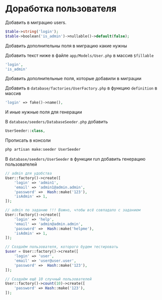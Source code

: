 # Доработка пользователя

Добавить в миграцию users.

```php
$table->string('login');
$table->boolean('is_admin')->nullable()->default(false);
```

Добавить дополнительны поля в миграцию какие нужны

Добавить текст ниже в файле `app/Models/User.php` в массив `$fillable`

```php
'login',
'is_admin'
```

Добавить дополнительные поля, которые добавили в миграции

Добавить в `database/factories/UserFactory.php` в функцию `definition` в массив

```php
'login' => fake()->name(),
```

И иные нужные поля для генерации

В `database/seeders/DatabaseSeeder.php` добавить

```php
UserSeeder::class,
```

Прописать в консоли

```bash
php artisan make:seeder UserSeeder
```

В `database/seeders/UserSeeder` в функции run добавить генерацию пользователей

```php
// admin для удобства
User::factory()->create([
    'login' => 'admin1',
    'email' => 'admin1@admin.admin',
    'password' =>  Hash::make('123'),
    'isAdmin' => 1,
]);

// admin по заданию !!! Важно, чтобы всё совпадало с заданием
User::factory()->create([
    'login' => 'help',
    'email' => 'admin@admin.admin',
    'password' =>  Hash::make('helpme'),
    'isAdmin' => 1,
]);

// Создаём пользователя, которого будем тестировать
$user = User::factory()->create([
    'login' => 'user',
    'email' => 'user@user.user',
    'password' =>  Hash::make('123'),
]);

// Создаём ещё 10 случный пользователей
User::factory()->count(10)->create([
    'password' => Hash::make('123'),
]);
```
